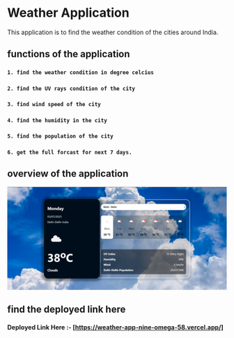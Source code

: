 # Weather Application

This application is to find the weather condition of the cities around India.

## functions of the application

#### `1. find the weather condition in degree celcius`
#### `2. find the UV rays condition of the city`
#### `3. find wind speed of the city`
#### `4. find the humidity in the city`
#### `5. find the population of the city`
#### `6. get the full forcast for next 7 days.`

## overview of the application

<img alt="weatherapp" src="./src/asset/weatherPic.png"/>

## find the deployed link here

#### Deployed Link Here :- [https://weather-app-nine-omega-58.vercel.app/]